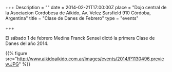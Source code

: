 +++
Description = ""
date = 2014-02-21T17:00:00Z
place = "Dojo central de la Asociacion Cordobesa de Aikido, Av. Velez Sarsfield 910 Córdoba, Argentina"
title = "Clase de Danes de Febrero"
type = "events"

+++

El sábado 1 de febrero Medina Franck Sensei dictó la primera Clase de Danes del año 2014.

{{% figure src="http://www.aikidoaikido.com.ar/images/events/2014/P1130496.preview.JPG" %}}

